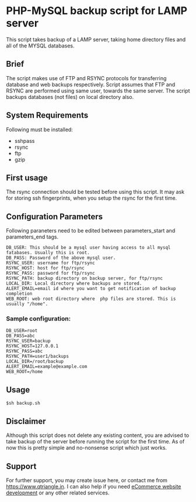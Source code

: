 # PHP-MySQL backup script for LAMP server

This script takes backup of a LAMP server, taking home directory files and all of the MYSQL databases.

## Brief
The script makes use of FTP and RSYNC protocols for transferring database and web backups respectively.
Script assumes that FTP and RSYNC are performed using same user, towards the same server.
The script backups databases (not files) on local directory also.

## System Requirements

Following must be installed: 

* sshpass
* rsync
* ftp
* gzip

## First usage

The rsync connection should be tested before using this script. It may ask for storing ssh fingerprints, when you setup the rsync for the first time.

## Configuration Parameters
Following paraneters need to be edited between parameters_start and parameters_end tags.

```
DB_USER: This should be a mysql user having access to all mysql fatabases. Usually this is root.
DB_PASS: Password of the above mysql user.
RSYNC_USER: username for ftp/rsync
RSYNC_HOST: host for ftp/rsync
RSYNC_PASS: password for ftp/rsync
RSYNC_PATH: backup directory on backup server, for ftp/rsync
LOCAL_DIR: Local directory where backups are stored. 
ALERT_EMAIL=email id where you want to get notification of backup completion
WEB_ROOT: web root directory where  php files are stored. This is usually "/home".
```

### Sample configuration:
```
DB_USER=root
DB_PASS=abc
RSYNC_USER=backup
RSYNC_HOST=127.0.0.1
RSYNC_PASS=abc
RSYNC_PATH=user1/backups
LOCAL_DIR=/root/backup
ALERT_EMAIL=example@example.com
WEB_ROOT=/home
```
## Usage
```
$sh backup.sh
```

## Disclaimer
Although this script does not delete any existing content, you are advised to take backup of the server before running the script for the first time. As of now this is pretty simple and no-nonsense script which just works.

## Support
For further support, you may create issue here, or contact me from https://www.qtriangle.in. I can also help if you need [eCommerce website development](https://www.qtriangle.in) or any other related services.
